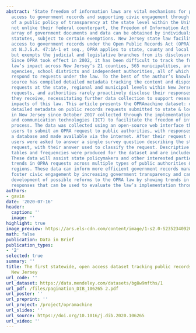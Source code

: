 ```yaml
---
abstract: 'State freedom of information laws are vital mechanisms for providing public
  access to government records and supporting civic engagement through the effectuation
  of a public policy of transparency at the state level within the United States,
  not unlike their federal counterpart, the Freedom of Information Act (FOIA). A broad
  array of government documents and data can be obtained by individuals using these
  statutes, subject to certain exemptions. New Jersey state law facilitates public
  access to government records under the Open Public Records Act (OPRA). Codified
  at N.J.S.A. 47:1A-1 et seq., OPRA applies to state, county and local public authorities
  but exempts the judicial and legislative branches from its disclosure requirements.
  Since OPRA took effect in 2002, it has been difficult to track the full extent of
  law’s impact across New Jersey’s 21 counties, 565 municipalities, and numerous state
  agencies, school districts and independent authorities, all of which must individually
  respond to requests under the law. To the best of the author’s knowledge, no official
  source has compiled detailed metadata tracking the content and disposition of OPRA
  requests at the state, regional and municipal levels within New Jersey using individual
  requests, and authorities rarely proactively disclose their responses to requests
  they receive, necessitating further data collection to support research into the
  impacts of this law. This article presents the OPRAmachine dataset: data containing
  detailed metadata on public records requests submitted to state & local public authorities
  in New Jersey since October 2017 collected through the implementation of information
  and communication technologies (ICT) to facilitate the freedom of information request
  process. The data was collected using an open-source web interface that allowed
  users to submit an OPRA request to public authorities, with responses stored in
  a database and made available via the internet. After their request received a response,
  users were asked to answer a single survey question describing the status of their
  request, with their answer used to classify the request. Descriptive statistics,
  tables and frequencies were produced for the dataset and are included in this article.
  These data will assist state policymakers and other interested parties with assessing
  trends in OPRA requests across multiple types of public authorities & geographic
  regions. These data can inform more efficient government records management procedures,
  foster civic engagement by increasing government transparency and can inform the
  development of possible reforms to the OPRA law by showing trends in requests &
  responses that can be used to evaluate the law’s implementation throughout the state.'
authors:
- gavin
date: '2020-07-16'
header:
  caption: ''
  image: ''
highlight: true
image_preview: https://ars.els-cdn.com/content/image/1-s2.0-S2352340920X00023-cov150h.gif
math: false
publication: Data in Brief
publication_types:
- '2'
selected: true
summary: ''
title: The first statewide, open access dataset tracking public records requests in
  New Jersey
url_code: ''
url_dataset: https://data.mendeley.com/datasets/bg8w9mfths/1
url_pdf: /files/pagination_DIB_106265 2.pdf
url_poster: ''
url_preprint: ''
url_project: /project/opramachine
url_slides: ''
url_source: https://doi.org/10.1016/j.dib.2020.106265
url_video: ''
---
```


